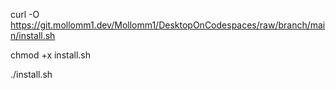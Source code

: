 curl -O https://git.mollomm1.dev/Mollomm1/DesktopOnCodespaces/raw/branch/main/install.sh

chmod +x install.sh

./install.sh